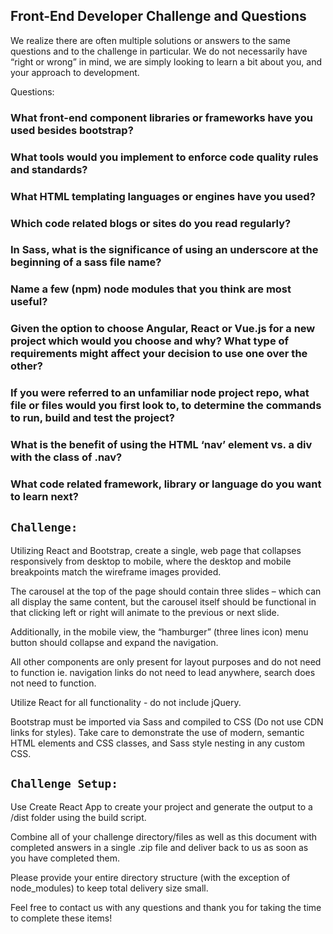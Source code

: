 ## Front-End Developer Challenge and Questions

We realize there are often multiple solutions or answers to the same questions and to the challenge in particular. We do not necessarily have “right or wrong” in mind, we are simply looking to learn a bit about you, and your approach to development. 


Questions:

### What front-end component libraries or frameworks have you used besides bootstrap?


### What tools would you implement to enforce code quality rules and standards? 


### What HTML templating languages or engines have you used?


### Which code related blogs or sites do you read regularly?


### In Sass, what is the significance of using an underscore at the beginning of a sass file name?


### Name a few (npm) node modules that you think are most useful?


### Given the option to choose Angular, React or Vue.js for a new project which would you choose and why? What type of requirements might affect your decision to use one over the other?


### If you were referred to an unfamiliar node project repo, what file or files would you first look to, to determine the commands to run, build and test the project?


### What is the benefit of using the HTML ‘nav’ element vs. a div with the class of .nav?


### What code related framework, library or language do you want to learn next?





## `Challenge:`

Utilizing React and Bootstrap, create a single, web page that collapses responsively from desktop to mobile, where the desktop and mobile breakpoints match the wireframe images provided.
	
The carousel at the top of the page should contain three slides  – which can all display the same content, but the carousel itself should be functional in that clicking left or right will animate to the previous or next slide.

Additionally, in the mobile view, the “hamburger” (three lines icon) menu button should collapse and expand the navigation.

All other components are only present for layout purposes and do not need to function ie. navigation links do not need to lead anywhere, search does not need to function.

Utilize React for all functionality - do not include jQuery.

Bootstrap must be imported via Sass and compiled to CSS (Do not use CDN links for styles). Take care to demonstrate the use of modern, semantic HTML elements and CSS classes, and Sass style nesting in any custom CSS.

## `Challenge Setup:`

Use Create React App to create your project and generate the output to a /dist folder using the build script.

Combine all of your challenge directory/files as well as this document with completed answers in a single .zip file and deliver back to us as soon as you have completed them.

Please provide your entire directory structure (with the exception of node_modules) to keep total delivery size small.

Feel free to contact us with any questions and thank you for taking the time to complete these items!

